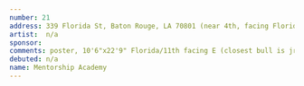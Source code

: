 ```yaml
---
number: 21
address: 339 Florida St, Baton Rouge, LA 70801 (near 4th, facing Florida)
artist:  n/a
sponsor: 
comments: poster, 10'6"x22'9" Florida/11th facing E (closest bull is jr, #19058, Florida/26th, 157529 imps)
debuted: n/a
name: Mentorship Academy
---
```

